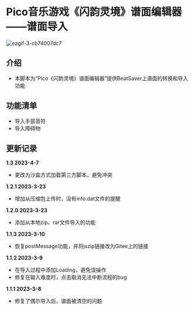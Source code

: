 # Pico音乐游戏《闪韵灵境》谱面编辑器——谱面导入

![ezgif-3-cb74007dc7](https://user-images.githubusercontent.com/51113234/222880408-585a8142-3ff4-409c-b859-08ad155511ac.gif)

## 介绍
 - 本脚本为“Pico《闪韵灵境》谱面编辑器”提供BeatSaver上谱面的转换和导入功能

## 功能清单
 - 导入手部音符
 - 导入障碍物

## 更新记录

**1.3 2023-4-7**
 - 更改为沙盒方式加载第三方脚本，避免冲突

**1.2.1 2023-3-23**
 - 增加从压缩包上传时，没有info.dat文件的提醒

**1.2.0 2023-3-23**
 - 添加从本地zip、rar文件导入的功能

**1.1.3 2023-3-10**
 - 恢复postMessage功能，并将jszip链接改为Gitee上的链接

**1.1.2 2023-3-9**
 - 在导入过程中添加Loading，避免误操作
 - 修复在输入难度时，点击取消无法中断流程的bug

**1.1.1 2023-3-8**
 - 修复了偶尔导入后，谱面被清空的问题
